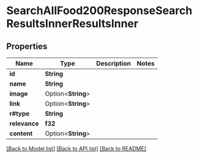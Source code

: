 # SearchAllFood200ResponseSearchResultsInnerResultsInner

## Properties

Name | Type | Description | Notes
------------ | ------------- | ------------- | -------------
**id** | **String** |  | 
**name** | **String** |  | 
**image** | Option<**String**> |  | 
**link** | Option<**String**> |  | 
**r#type** | **String** |  | 
**relevance** | **f32** |  | 
**content** | Option<**String**> |  | 

[[Back to Model list]](../README.md#documentation-for-models) [[Back to API list]](../README.md#documentation-for-api-endpoints) [[Back to README]](../README.md)


